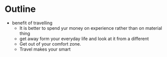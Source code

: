# Outline

* benefit of travelling
  * It is better to spend yur money on experience rather than on material thing
  * get away form your everyday life and look at it from a different
  * Get out of your comfort zone.
  * Travel makes your smart